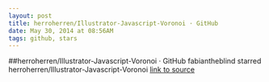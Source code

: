 ```yaml
---
layout: post
title: herroherren/Illustrator-Javascript-Voronoi · GitHub
date: May 30, 2014 at 08:56AM
tags: github, stars
---
```

##herroherren/Illustrator-Javascript-Voronoi · GitHub
fabiantheblind starred herroherren/Illustrator-Javascript-Voronoi
[link to source](http://ift.tt/1o457cY) 
